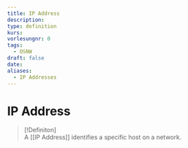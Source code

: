 ```yaml
---
title: IP Address
description: 
type: definition
kurs: 
vorlesungnr: 0
tags:
  - OSNW
draft: false
date: 
aliases:
  - IP Addresses
---
```


# IP Address

> [!Definiton]  
> A [[IP Address]] identifies a specific host on a network.
